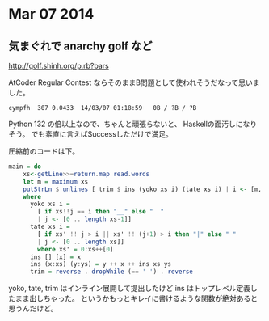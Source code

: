 # Mar 07 2014

## 気まぐれで anarchy golf など

http://golf.shinh.org/p.rb?bars

AtCoder Regular Contest ならそのままB問題として使われそうだなって思いました。

`cympfh  307 0.0433  14/03/07 01:18:59   0B / ?B / ?B`

Python 132 の倍以上なので、ちゃんと頑張らないと、
Haskellの面汚しになりそう。
でも素直に言えばSuccessしただけで満足。

圧縮前のコードは下。

```haskell
main = do
    xs<-getLine>>=return.map read.words
    let m = maximum xs
    putStrLn $ unlines [ trim $ ins (yoko xs i) (tate xs i) | i <- [m, m-1 .. 0]]
    where
      yoko xs i =
        [ if xs!!j == i then "__" else "  "
        | j <- [0 .. length xs-1]]
      tate xs i =
        [ if xs' !! j > i || xs' !! (j+1) > i then "|" else " " 
        | j <- [0 .. length xs]]
        where xs' = 0:xs++[0]
      ins [] [x] = x
      ins (x:xs) (y:ys) = y ++ x ++ ins xs ys
      trim = reverse . dropWhile (== ' ') . reverse
```

yoko, tate, trim はインライン展開して提出したけど
ins はトップレベル定義したまま出しちゃった。
というかもっとキレイに書けるような関数が絶対あると思うんだけど。

